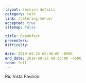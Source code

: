 ```yaml
---
layout: session-details
category: talk
link: /catering-menus/
accepted: true
sitemap: false

title: Breakfast
presenters:
difficulty:

date: 2019-09-26 08:30:00 -0500
end_date: 2019-09-26 09:30:00 -0500
room: full
---
```

Rio Vista Pavilion
